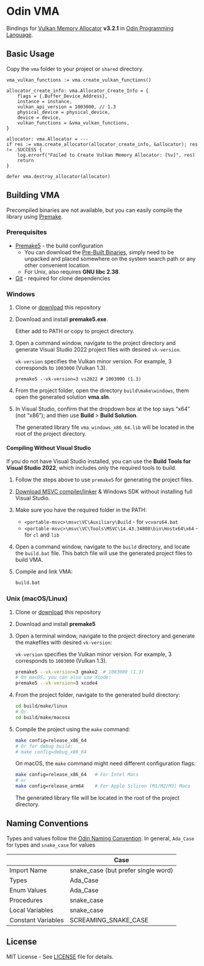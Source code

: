 # Odin VMA

Bindings for [Vulkan Memory Allocator][] **v3.2.1** in [Odin Programming Language][].

## Basic Usage

Copy the `vma` folder to your project or `shared` directory.

```odin
vma_vulkan_functions := vma.create_vulkan_functions()

allocator_create_info: vma.Allocator_Create_Info = {
    flags = {.Buffer_Device_Address},
    instance = instance,
    vulkan_api_version = 1003000, // 1.3
    physical_device = physical_device,
    device = device,
    vulkan_functions = &vma_vulkan_functions,
}

allocator: vma.Allocator = ---
if res := vma.create_allocator(allocator_create_info, &allocator); res != .SUCCESS {
    log.errorf("Failed to Create Vulkan Memory Allocator: [%v]", res)
    return
}

defer vma.destroy_allocator(allocator)
```

## Building VMA

Precompiled binaries are not available, but you can easily compile the library using
[Premake](https://premake.github.io/).

### Prerequisites

- [Premake5](https://premake.github.io) - the build configuration
  - You can download the [Pre-Built Binaries](https://premake.github.io/download), simply need
    to be unpacked and placed somewhere on the system search path or any other convenient
    location.
  - For Unix, also requires **GNU libc 2.38**.
- [Git](http://git-scm.com/downloads) - required for clone dependencies

### Windows

1. Clone or [download](https://github.com/Capati/odin-vma/archive/refs/heads/main.zip) this
   repository

2. Download and install **premake5.exe**.

    Either add to PATH or copy to project directory.

3. Open a command window, navigate to the project directory and generate Visual Studio 2022
   project files with desired `vk-version`.

    `vk-version` specifies the Vulkan minor version. For example, 3 corresponds to `1003000`
      (Vulkan 1.3).

    ```shell
    premake5 --vk-version=3 vs2022 # 1003000 (1.3)
    ```

4. From the project folder, open the directory `build\make\windows`, them open the generated
   solution **vma.sln**.

5. In Visual Studio, confirm that the dropdown box at the top says “x64” (not “x86”); and then
   use **Build** > **Build Solution**.

    The generated library file `vma_windows_x86_64.lib` will be located in the root of the
    project directory.

#### Compiling Without Visual Studio

If you do not have Visual Studio installed, you can use the **Build Tools for Visual Studio
2022**, which includes only the required tools to build.

1. Follow the steps above to use `premake5` for generating the project files.
2. [Download MSVC compiler/linker][] & Windows SDK without installing full Visual Studio.
3. Make sure you have the required folder in the PATH:

    - `<portable-msvc>\msvc\VC\Auxiliary\Build` - for `vcvars64.bat`
    - `<portable-msvc>\msvc\VC\Tools\MSVC\14.43.34808\bin\Hostx64\x64` - for `cl` and `lib`

4. Open a command window, navigate to the `build` directory, and locate the `build.bat` file.
   This batch file will use the generated project files to build VMA.
5. Compile and link VMA:

    ```bash
    build.bat
    ```

[Download MSVC compiler/linker]: https://gist.github.com/mmozeiko/7f3162ec2988e81e56d5c4e22cde9977

### Unix (macOS/Linux)

1. Clone or [download](https://github.com/Capati/odin-vma/archive/refs/heads/main.zip) this
   repository

2. Download and install **premake5**

3. Open a terminal window, navigate to the project directory and generate the makefiles with
   desired `vk-version`:

    `vk-version` specifies the Vulkan minor version. For example, 3 corresponds to `1003000`
      (Vulkan 1.3).

    ```bash
    premake5 --vk-version=3 gmake2  # 1003000 (1.3)
    # On macOS, you can also use Xcode:
    premake5 --vk-version=3 xcode4
    ```

4. From the project folder, navigate to the generated build directory:

    ```bash
    cd build/make/linux
    # Or
    cd build/make/macosx
    ```

5. Compile the project using the `make` command:

    ```bash
    make config=release_x86_64
    # Or for debug build:
    # make config=debug_x86_64
    ```

    On macOS, the `make` command might need different configuration flags:

    ```bash
    make config=release_x86_64   # For Intel Macs
    # or
    make config=release_arm64    # For Apple Silicon (M1/M2/M3) Macs
    ```

    The generated library file will be located in the root of the project directory.

## Naming Conventions

Types and values follow the [Odin Naming Convention][]. In general, `Ada_Case` for types and
`snake_case` for values

|                    | Case                                |
| ------------------ | ----------------------------------- |
| Import Name        | snake_case (but prefer single word) |
| Types              | Ada_Case                            |
| Enum Values        | Ada_Case                            |
| Procedures         | snake_case                          |
| Local Variables    | snake_case                          |
| Constant Variables | SCREAMING_SNAKE_CASE                |

## License

MIT License - See [LICENSE](./LICENSE) file for details.

[Vulkan Memory Allocator]: https://github.com/GPUOpen-LibrariesAndSDKs/VulkanMemoryAllocator
[Odin Programming Language]: https://odin-lang.org/
[Odin Naming Convention]: https://github.com/odin-lang/Odin/wiki/Naming-Convention
